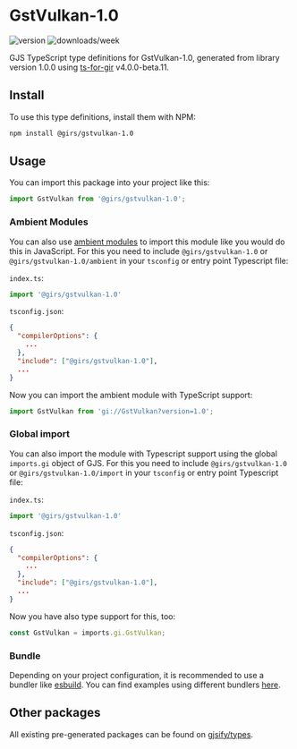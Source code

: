 
# GstVulkan-1.0

![version](https://img.shields.io/npm/v/@girs/gstvulkan-1.0)
![downloads/week](https://img.shields.io/npm/dw/@girs/gstvulkan-1.0)


GJS TypeScript type definitions for GstVulkan-1.0, generated from library version 1.0.0 using [ts-for-gir](https://github.com/gjsify/ts-for-gir) v4.0.0-beta.11.


## Install

To use this type definitions, install them with NPM:
```bash
npm install @girs/gstvulkan-1.0
```

## Usage

You can import this package into your project like this:
```ts
import GstVulkan from '@girs/gstvulkan-1.0';
```

### Ambient Modules

You can also use [ambient modules](https://github.com/gjsify/ts-for-gir/tree/main/packages/cli#ambient-modules) to import this module like you would do this in JavaScript.
For this you need to include `@girs/gstvulkan-1.0` or `@girs/gstvulkan-1.0/ambient` in your `tsconfig` or entry point Typescript file:

`index.ts`:
```ts
import '@girs/gstvulkan-1.0'
```

`tsconfig.json`:
```json
{
  "compilerOptions": {
    ...
  },
  "include": ["@girs/gstvulkan-1.0"],
  ...
}
```

Now you can import the ambient module with TypeScript support: 

```ts
import GstVulkan from 'gi://GstVulkan?version=1.0';
```

### Global import

You can also import the module with Typescript support using the global `imports.gi` object of GJS.
For this you need to include `@girs/gstvulkan-1.0` or `@girs/gstvulkan-1.0/import` in your `tsconfig` or entry point Typescript file:

`index.ts`:
```ts
import '@girs/gstvulkan-1.0'
```

`tsconfig.json`:
```json
{
  "compilerOptions": {
    ...
  },
  "include": ["@girs/gstvulkan-1.0"],
  ...
}
```

Now you have also type support for this, too:

```ts
const GstVulkan = imports.gi.GstVulkan;
```

### Bundle

Depending on your project configuration, it is recommended to use a bundler like [esbuild](https://esbuild.github.io/). You can find examples using different bundlers [here](https://github.com/gjsify/ts-for-gir/tree/main/examples).

## Other packages

All existing pre-generated packages can be found on [gjsify/types](https://github.com/gjsify/types).

